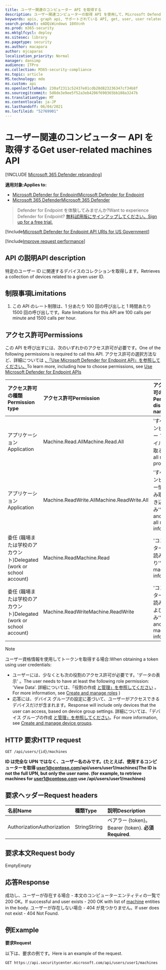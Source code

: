 ```yaml
---
title: ユーザー関連のコンピューター API を取得する
description: ユーザー関連コンピューターの取得 API を使用して、Microsoft Defender for Endpoint のユーザー ID に関連するデバイスのコレクションを取得する方法について説明します。
keywords: apis, graph api, サポートされている API, get, user, user related alerts
search.product: eADQiWindows 10XVcnh
ms.prod: m365-security
ms.mktglfcycl: deploy
ms.sitesec: library
ms.pagetype: security
ms.author: macapara
author: mjcaparas
localization_priority: Normal
manager: dansimp
audience: ITPro
ms.collection: M365-security-compliance
ms.topic: article
MS.technology: mde
ms.custom: api
ms.openlocfilehash: 230af2311c52437e01cdb28d823236347cf34b8f
ms.sourcegitcommit: 5d8de3e9ee5f52a3eb4206f690365bb108a3247b
ms.translationtype: MT
ms.contentlocale: ja-JP
ms.lasthandoff: 06/04/2021
ms.locfileid: "52769901"
---
```

# <a name="get-user-related-machines-api"></a><span data-ttu-id="89ace-104">ユーザー関連のコンピューター API を取得する</span><span class="sxs-lookup"><span data-stu-id="89ace-104">Get user-related machines API</span></span>

[!INCLUDE [Microsoft 365 Defender rebranding](../../includes/microsoft-defender.md)]

<span data-ttu-id="89ace-105">**適用対象:**</span><span class="sxs-lookup"><span data-stu-id="89ace-105">**Applies to:**</span></span>
- [<span data-ttu-id="89ace-106">Microsoft Defender for Endpoint</span><span class="sxs-lookup"><span data-stu-id="89ace-106">Microsoft Defender for Endpoint</span></span>](https://go.microsoft.com/fwlink/p/?linkid=2154037)
- [<span data-ttu-id="89ace-107">Microsoft 365 Defender</span><span class="sxs-lookup"><span data-stu-id="89ace-107">Microsoft 365 Defender</span></span>](https://go.microsoft.com/fwlink/?linkid=2118804)

> <span data-ttu-id="89ace-108">Defender for Endpoint を体験してみませんか?</span><span class="sxs-lookup"><span data-stu-id="89ace-108">Want to experience Defender for Endpoint?</span></span> [<span data-ttu-id="89ace-109">無料試用版にサインアップしてください。</span><span class="sxs-lookup"><span data-stu-id="89ace-109">Sign up for a free trial.</span></span>](https://www.microsoft.com/microsoft-365/windows/microsoft-defender-atp?ocid=docs-wdatp-exposedapis-abovefoldlink) 


[!include[Microsoft Defender for Endpoint API URIs for US Government](../../includes/microsoft-defender-api-usgov.md)]

[!include[Improve request performance](../../includes/improve-request-performance.md)]

## <a name="api-description"></a><span data-ttu-id="89ace-110">API の説明</span><span class="sxs-lookup"><span data-stu-id="89ace-110">API description</span></span>
<span data-ttu-id="89ace-111">特定のユーザー ID に関連するデバイスのコレクションを取得します。</span><span class="sxs-lookup"><span data-stu-id="89ace-111">Retrieves a collection of devices related to a given user ID.</span></span>


## <a name="limitations"></a><span data-ttu-id="89ace-112">制限事項</span><span class="sxs-lookup"><span data-stu-id="89ace-112">Limitations</span></span>
1. <span data-ttu-id="89ace-113">この API のレート制限は、1 分あたり 100 回の呼び出しと 1 時間あたり 1500 回の呼び出しです。</span><span class="sxs-lookup"><span data-stu-id="89ace-113">Rate limitations for this API are 100 calls per minute and 1500 calls per hour.</span></span>


## <a name="permissions"></a><span data-ttu-id="89ace-114">アクセス許可</span><span class="sxs-lookup"><span data-stu-id="89ace-114">Permissions</span></span>
<span data-ttu-id="89ace-115">この API を呼び出すには、次のいずれかのアクセス許可が必要です。</span><span class="sxs-lookup"><span data-stu-id="89ace-115">One of the following permissions is required to call this API.</span></span> <span data-ttu-id="89ace-116">アクセス許可の選択方法など、詳細については [、「Use Microsoft Defender for Endpoint API」を参照してください。](apis-intro.md)</span><span class="sxs-lookup"><span data-stu-id="89ace-116">To learn more, including how to choose permissions, see [Use Microsoft Defender for Endpoint APIs](apis-intro.md)</span></span>

<span data-ttu-id="89ace-117">アクセス許可の種類</span><span class="sxs-lookup"><span data-stu-id="89ace-117">Permission type</span></span> |   <span data-ttu-id="89ace-118">アクセス許可</span><span class="sxs-lookup"><span data-stu-id="89ace-118">Permission</span></span>  |   <span data-ttu-id="89ace-119">アクセス許可の表示名</span><span class="sxs-lookup"><span data-stu-id="89ace-119">Permission display name</span></span>
:---|:---|:---
<span data-ttu-id="89ace-120">アプリケーション</span><span class="sxs-lookup"><span data-stu-id="89ace-120">Application</span></span> |   <span data-ttu-id="89ace-121">Machine.Read.All</span><span class="sxs-lookup"><span data-stu-id="89ace-121">Machine.Read.All</span></span> |  <span data-ttu-id="89ace-122">'すべてのコンピューター プロファイルを読み取る'</span><span class="sxs-lookup"><span data-stu-id="89ace-122">'Read all machine profiles'</span></span>
<span data-ttu-id="89ace-123">アプリケーション</span><span class="sxs-lookup"><span data-stu-id="89ace-123">Application</span></span> |   <span data-ttu-id="89ace-124">Machine.ReadWrite.All</span><span class="sxs-lookup"><span data-stu-id="89ace-124">Machine.ReadWrite.All</span></span> | <span data-ttu-id="89ace-125">'すべてのコンピューター情報の読み取りと書き込み'</span><span class="sxs-lookup"><span data-stu-id="89ace-125">'Read and write all machine information'</span></span>
<span data-ttu-id="89ace-126">委任 (職場または学校のアカウント)</span><span class="sxs-lookup"><span data-stu-id="89ace-126">Delegated (work or school account)</span></span> | <span data-ttu-id="89ace-127">Machine.Read</span><span class="sxs-lookup"><span data-stu-id="89ace-127">Machine.Read</span></span> | <span data-ttu-id="89ace-128">'コンピューター情報の読み取り'</span><span class="sxs-lookup"><span data-stu-id="89ace-128">'Read machine information'</span></span>
<span data-ttu-id="89ace-129">委任 (職場または学校のアカウント)</span><span class="sxs-lookup"><span data-stu-id="89ace-129">Delegated (work or school account)</span></span> | <span data-ttu-id="89ace-130">Machine.ReadWrite</span><span class="sxs-lookup"><span data-stu-id="89ace-130">Machine.ReadWrite</span></span> | <span data-ttu-id="89ace-131">'コンピューター情報の読み取りおよび書き込み'</span><span class="sxs-lookup"><span data-stu-id="89ace-131">'Read and write machine information'</span></span>

>[!Note]
> <span data-ttu-id="89ace-132">ユーザー資格情報を使用してトークンを取得する場合:</span><span class="sxs-lookup"><span data-stu-id="89ace-132">When obtaining a token using user credentials:</span></span>
>- <span data-ttu-id="89ace-133">ユーザーには、少なくとも次の役割のアクセス許可が必要です。'データの表示' 。</span><span class="sxs-lookup"><span data-stu-id="89ace-133">The user needs to have at least the following role permission: 'View Data'.</span></span> <span data-ttu-id="89ace-134">詳細については、「役割の作成 [と管理」を参照してください](user-roles.md) 。</span><span class="sxs-lookup"><span data-stu-id="89ace-134">For more information, see [Create and manage roles](user-roles.md) )</span></span>
>- <span data-ttu-id="89ace-135">応答には、デバイス グループの設定に基づいて、ユーザーがアクセスできるデバイスだけが含まれます。</span><span class="sxs-lookup"><span data-stu-id="89ace-135">Response will include only devices that the user can access, based on device group settings.</span></span> <span data-ttu-id="89ace-136">詳細については、「デバイス グループの作成 [と管理」を参照してください](machine-groups.md)。</span><span class="sxs-lookup"><span data-stu-id="89ace-136">For more information, see [Create and manage device groups](machine-groups.md).</span></span>

## <a name="http-request"></a><span data-ttu-id="89ace-137">HTTP 要求</span><span class="sxs-lookup"><span data-stu-id="89ace-137">HTTP request</span></span>
```
GET /api/users/{id}/machines
```

<span data-ttu-id="89ace-138">**ID は完全な UPN ではなく、ユーザー名のみです。(たとえば、使用するコンピューターを取得 user1@contoso.com/api/users/user1/machines)**</span><span class="sxs-lookup"><span data-stu-id="89ace-138">**The ID is not the full UPN, but only the user name. (for example, to retrieve machines for user1@contoso.com use /api/users/user1/machines)**</span></span>


## <a name="request-headers"></a><span data-ttu-id="89ace-139">要求ヘッダー</span><span class="sxs-lookup"><span data-stu-id="89ace-139">Request headers</span></span>

<span data-ttu-id="89ace-140">名前</span><span class="sxs-lookup"><span data-stu-id="89ace-140">Name</span></span> | <span data-ttu-id="89ace-141">種類</span><span class="sxs-lookup"><span data-stu-id="89ace-141">Type</span></span> | <span data-ttu-id="89ace-142">説明</span><span class="sxs-lookup"><span data-stu-id="89ace-142">Description</span></span>
:---|:---|:---
<span data-ttu-id="89ace-143">Authorization</span><span class="sxs-lookup"><span data-stu-id="89ace-143">Authorization</span></span> | <span data-ttu-id="89ace-144">String</span><span class="sxs-lookup"><span data-stu-id="89ace-144">String</span></span> | <span data-ttu-id="89ace-145">ベアラー {token}。</span><span class="sxs-lookup"><span data-stu-id="89ace-145">Bearer {token}.</span></span> <span data-ttu-id="89ace-146">**必須**</span><span class="sxs-lookup"><span data-stu-id="89ace-146">**Required**.</span></span>


## <a name="request-body"></a><span data-ttu-id="89ace-147">要求本文</span><span class="sxs-lookup"><span data-stu-id="89ace-147">Request body</span></span>
<span data-ttu-id="89ace-148">Empty</span><span class="sxs-lookup"><span data-stu-id="89ace-148">Empty</span></span>

## <a name="response"></a><span data-ttu-id="89ace-149">応答</span><span class="sxs-lookup"><span data-stu-id="89ace-149">Response</span></span>
<span data-ttu-id="89ace-150">成功し、ユーザーが存在する場合 - 本文のコンピューター[](machine.md)エンティティの一覧で 200 OK。</span><span class="sxs-lookup"><span data-stu-id="89ace-150">If successful and user exists - 200 OK with list of [machine](machine.md) entities in the body.</span></span> <span data-ttu-id="89ace-151">ユーザーが存在しない場合 - 404 が見つかりません。</span><span class="sxs-lookup"><span data-stu-id="89ace-151">If user does not exist - 404 Not Found.</span></span>


## <a name="example"></a><span data-ttu-id="89ace-152">例</span><span class="sxs-lookup"><span data-stu-id="89ace-152">Example</span></span>

<span data-ttu-id="89ace-153">**要求**</span><span class="sxs-lookup"><span data-stu-id="89ace-153">**Request**</span></span>

<span data-ttu-id="89ace-154">以下は、要求の例です。</span><span class="sxs-lookup"><span data-stu-id="89ace-154">Here is an example of the request.</span></span>

```http
GET https://api.securitycenter.microsoft.com/api/users/user1/machines
```
